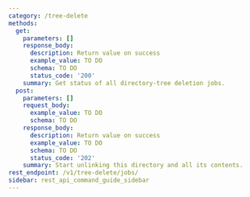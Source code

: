 ```yaml
---
category: /tree-delete
methods:
  get:
    parameters: []
    response_body:
      description: Return value on success
      example_value: TO DO
      schema: TO DO
      status_code: '200'
    summary: Get status of all directory-tree deletion jobs.
  post:
    parameters: []
    request_body:
      example_value: TO DO
      schema: TO DO
    response_body:
      description: Return value on success
      example_value: TO DO
      schema: TO DO
      status_code: '202'
    summary: Start unlinking this directory and all its contents.
rest_endpoint: /v1/tree-delete/jobs/
sidebar: rest_api_command_guide_sidebar
---
```

